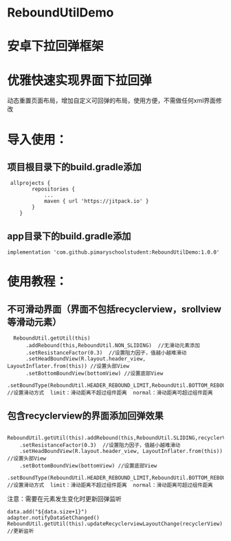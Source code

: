# ReboundUtilDemo
# 安卓下拉回弹框架

# 优雅快速实现界面下拉回弹
  动态重置页面布局，增加自定义可回弹的布局，使用方便，不需做任何xml界面修改
  
# 导入使用：
## 项目根目录下的build.gradle添加
	 allprojects {
			repositories {
				...
				maven { url 'https://jitpack.io' }
			}
		}
		  
## app目录下的build.gradle添加 
  
  	implementation 'com.github.pimaryschoolstudent:ReboundUtilDemo:1.0.0'
  
# 使用教程：
## 不可滑动界面（界面不包括recyclerview，srollview等滑动元素）
      ReboundUtil.getUtil(this)
          .addRebound(this,ReboundUtil.NON_SLIDING)  //无滑动元素添加
          .setResistanceFactor(0.3)  //设置阻力因子，值越小越难滑动
          .setHeadBoundView(R.layout.header_view, LayoutInflater.from(this)) //设置头部View
          .setBottomBoundView(bottomView) //设置底部View
          .setBoundType(ReboundUtil.HEADER_REBOUND_LIMIT,ReboundUtil.BOTTOM_REBOUND_NORMAL) //设置滑动方式  limit：滑动距离不超过组件距离  normal：滑动距离可超过组件距离


      
## 包含recyclerview的界面添加回弹效果
      ReboundUtil.getUtil(this).addRebound(this,ReboundUtil.SLIDING,recyclerView)
        .setResistanceFactor(0.3)  //设置阻力因子，值越小越难滑动
        .setHeadBoundView(R.layout.header_view, LayoutInflater.from(this)) //设置头部View
        .setBottomBoundView(bottomView) //设置底部View
        .setBoundType(ReboundUtil.HEADER_REBOUND_LIMIT,ReboundUtil.BOTTOM_REBOUND_NORMAL) //设置滑动方式  limit：滑动距离不超过组件距离  normal：滑动距离可超过组件距离

注意：需要在元素发生变化时更新回弹监听

	data.add("${data.size+1}")
	adapter.notifyDataSetChanged()
	ReboundUtil.getUtil(this).updateRecyclerviewLayoutChange(recyclerView) //更新监听
